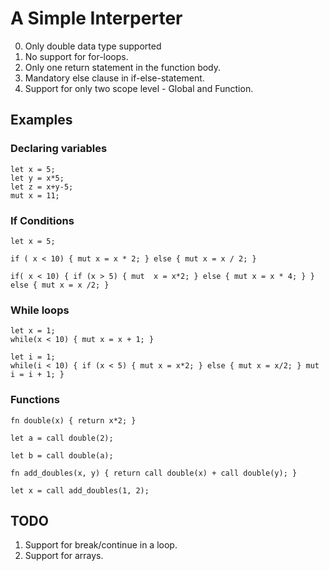 # A Simple Interperter

0. Only double data type supported
1. No support for for-loops.
2. Only one return statement in the function body.
3. Mandatory else clause in if-else-statement.
4. Support for only two scope level - Global and Function.

## Examples

### Declaring variables
```
let x = 5;
let y = x*5;
let z = x+y-5;
mut x = 11;
```

### If Conditions

```
let x = 5;

if ( x < 10) { mut x = x * 2; } else { mut x = x / 2; }

if( x < 10) { if (x > 5) { mut  x = x*2; } else { mut x = x * 4; } } else { mut x = x /2; }
```

### While loops
```
let x = 1;
while(x < 10) { mut x = x + 1; }

let i = 1;
while(i < 10) { if (x < 5) { mut x = x*2; } else { mut x = x/2; } mut i = i + 1; }

```

### Functions
```
fn double(x) { return x*2; }

let a = call double(2);

let b = call double(a);

fn add_doubles(x, y) { return call double(x) + call double(y); }

let x = call add_doubles(1, 2);
```

## TODO
1. Support for break/continue in a loop.
2. Support for arrays.
